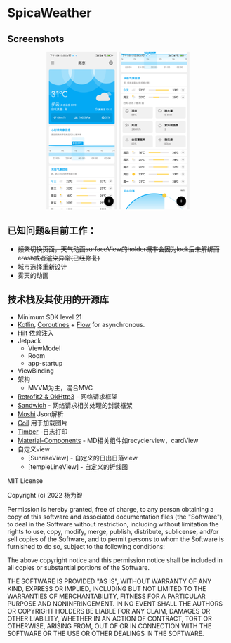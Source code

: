 
# SpicaWeather

## Screenshots
<p align="center">
<img src="/img/preview01.png" width="32%"/>
<img src="/img/preview02.png" width="32%"/>
</p>


## 已知问题&目前工作：
  - ~~频繁切换页面，天气动画surfaceView的holder概率会因为lock后未解绑而crash或者渲染异常(已经修复)~~
  - 城市选择重新设计
  - 雾天的动画

## 技术栈及其使用的开源库
- Minimum SDK level 21
- [Kotlin](https://kotlinlang.org/), [Coroutines](https://github.com/Kotlin/kotlinx.coroutines) + [Flow](https://kotlin.github.io/kotlinx.coroutines/kotlinx-coroutines-core/kotlinx.coroutines.flow/) for asynchronous.
- [Hilt](https://dagger.dev/hilt/) 依赖注入
- Jetpack
    - ViewModel
    - Room 
    - app-startup 
- ViewBinding
- 架构
    - MVVM为主，混合MVC
- [Retrofit2 & OkHttp3](https://github.com/square/retrofit) - 网络请求框架
- [Sandwich](https://github.com/skydoves/Sandwich) - 网络请求相关处理的封装框架
- [Moshi](https://github.com/square/moshi/) Json解析
- [Coil](https://github.com/coil-kt/coil) 用于加载图片
- [Timber](https://github.com/JakeWharton/timber) -日志打印
- [Material-Components](https://github.com/material-components/material-components-android) - MD相关组件如recyclerview，cardView
- 自定义view
    - [SunriseView] - 自定义的日出日落view
    - [templeLineView] - 自定义的折线图
  



MIT License

Copyright (c) 2022 杨为智

Permission is hereby granted, free of charge, to any person obtaining a copy
of this software and associated documentation files (the "Software"), to deal
in the Software without restriction, including without limitation the rights
to use, copy, modify, merge, publish, distribute, sublicense, and/or sell
copies of the Software, and to permit persons to whom the Software is
furnished to do so, subject to the following conditions:

The above copyright notice and this permission notice shall be included in all
copies or substantial portions of the Software.

THE SOFTWARE IS PROVIDED "AS IS", WITHOUT WARRANTY OF ANY KIND, EXPRESS OR
IMPLIED, INCLUDING BUT NOT LIMITED TO THE WARRANTIES OF MERCHANTABILITY,
FITNESS FOR A PARTICULAR PURPOSE AND NONINFRINGEMENT. IN NO EVENT SHALL THE
AUTHORS OR COPYRIGHT HOLDERS BE LIABLE FOR ANY CLAIM, DAMAGES OR OTHER
LIABILITY, WHETHER IN AN ACTION OF CONTRACT, TORT OR OTHERWISE, ARISING FROM,
OUT OF OR IN CONNECTION WITH THE SOFTWARE OR THE USE OR OTHER DEALINGS IN THE
SOFTWARE.

